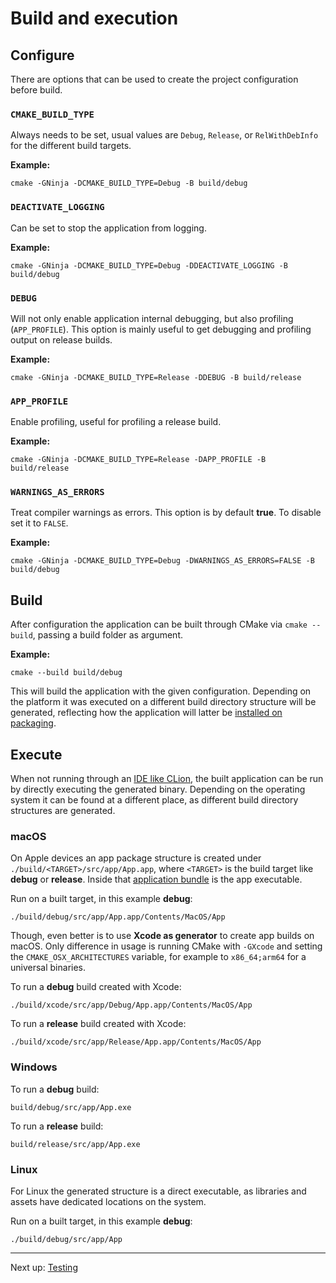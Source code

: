 # Build and execution

## Configure

There are options that can be used to create the project configuration before build.

### `CMAKE_BUILD_TYPE`

Always needs to be set, usual values are `Debug`, `Release`, or `RelWithDebInfo` for the different build targets.

**Example:**

```shell
cmake -GNinja -DCMAKE_BUILD_TYPE=Debug -B build/debug
```

### `DEACTIVATE_LOGGING`

Can be set to stop the application from logging.

**Example:**

```shell
cmake -GNinja -DCMAKE_BUILD_TYPE=Debug -DDEACTIVATE_LOGGING -B build/debug
```

### `DEBUG`

Will not only enable application internal debugging, but also profiling (`APP_PROFILE`). This option is mainly useful to
get debugging and profiling output on release builds.

**Example:**

```shell
cmake -GNinja -DCMAKE_BUILD_TYPE=Release -DDEBUG -B build/release
```

### `APP_PROFILE`

Enable profiling, useful for profiling a release build.

**Example:**

```shell
cmake -GNinja -DCMAKE_BUILD_TYPE=Release -DAPP_PROFILE -B build/release
```

### `WARNINGS_AS_ERRORS`

Treat compiler warnings as errors. This option is by default **true**. To disable set it to `FALSE`.

**Example:**

```shell
cmake -GNinja -DCMAKE_BUILD_TYPE=Debug -DWARNINGS_AS_ERRORS=FALSE -B build/debug
```

## Build

After configuration the application can be built through CMake via `cmake --build`, passing a build folder as argument.

**Example:**

```shell
cmake --build build/debug
```

This will build the application with the given configuration. Depending on the platform it was executed on a different
build directory structure will be generated, reflecting how the application will latter
be [installed on packaging](Packaging.md).

## Execute

When not running through an [IDE like CLion](https://www.jetbrains.com/clion), the built application can be run by
directly executing the generated binary. Depending on the operating system it can be found at a different place, as
different build directory structures are generated.

### macOS

On Apple devices an app package structure is created under `./build/<TARGET>/src/app/App.app`, where `<TARGET>` is the
build target like **debug** or **release**. Inside
that [application bundle](https://developer.apple.com/library/archive/documentation/CoreFoundation/Conceptual/CFBundles/AboutBundles/AboutBundles.html#//apple_ref/doc/uid/10000123i-CH100-SW1)
is the app executable.

Run on a built target, in this example **debug**:

```shell
./build/debug/src/app/App.app/Contents/MacOS/App
```

Though, even better is to use **Xcode as generator** to create app builds on macOS. Only difference in usage is running
CMake with `-GXcode` and setting the `CMAKE_OSX_ARCHITECTURES` variable, for example to `x86_64;arm64` for a universal
binaries.

To run a **debug** build created with Xcode:

```shell
./build/xcode/src/app/Debug/App.app/Contents/MacOS/App
```

To run a **release** build created with Xcode:

```shell
./build/xcode/src/app/Release/App.app/Contents/MacOS/App
```

### Windows

To run a **debug** build:

```shell
build/debug/src/app/App.exe
```

To run a **release** build:

```shell
build/release/src/app/App.exe
```

### Linux

For Linux the generated structure is a direct executable, as libraries and assets have dedicated locations on the
system.

Run on a built target, in this example **debug**:

```shell
./build/debug/src/app/App
```

***

Next up: [Testing](Testing.md)
